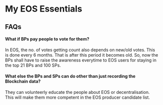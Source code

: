 # My EOS Essentials
## FAQs
#### What if BPs pay people to vote for them?
In EOS, the no. of votes getting count also depends on new/old votes. This is done every 6 months. That is after this period it becomes old.
So, now the BPs shall have to raise the awareness everytime to EOS users for staying in the top 21 BPs and 100 SPs.

#### What else the BPs and SPs can do other than just recording the Blockchain data?
They can volunteerly educate the people about EOS or decentralisation. This will make them more competent in the EOS producer candidate list.
